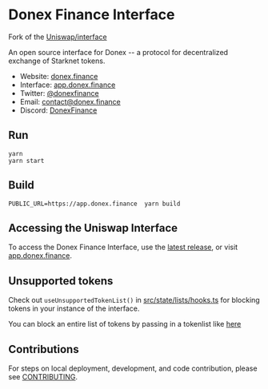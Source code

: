 # Donex Finance Interface

Fork of the [Uniswap/interface](https://github.com/Uniswap/interface)

An open source interface for Donex -- a protocol for decentralized exchange of Starknet tokens.

- Website: [donex.finance](https://donex.finance/)
- Interface: [app.donex.finance](https://app.donex.finance)
- Twitter: [@donexfinance](https://twitter.com/donexfinance)
- Email: [contact@donex.finance](mailto:contact@donex.finance)
- Discord: [DonexFinance](https://discord.gg/AUm7KDRZhh)

## Run
```
yarn
yarn start
```

## Build
```
PUBLIC_URL=https://app.donex.finance  yarn build
````

## Accessing the Uniswap Interface

To access the Donex Finance Interface, use the
[latest release](https://github.com/donex-finance/app.donex.finance/releases/latest),
or visit [app.donex.finance](https://app.donex.finance).

## Unsupported tokens

Check out `useUnsupportedTokenList()` in [src/state/lists/hooks.ts](./src/state/lists/hooks.ts) for blocking tokens in your instance of the interface.

You can block an entire list of tokens by passing in a tokenlist like [here](./src/constants/lists.ts)

## Contributions

For steps on local deployment, development, and code contribution, please see [CONTRIBUTING](./CONTRIBUTING.md).

